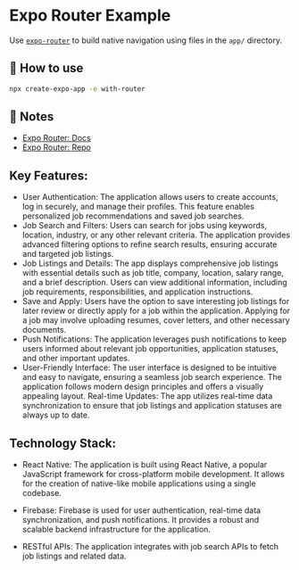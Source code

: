 # Expo Router Example

Use [`expo-router`](https://expo.github.io/router) to build native navigation using files in the `app/` directory.

## 🚀 How to use

```sh
npx create-expo-app -e with-router
```

## 📝 Notes

- [Expo Router: Docs](https://expo.github.io/router)
- [Expo Router: Repo](https://github.com/expo/router)

## Key Features:

- User Authentication: The application allows users to create accounts, log in securely, and manage their profiles. This feature enables personalized job recommendations and saved job searches.
- Job Search and Filters: Users can search for jobs using keywords, location, industry, or any other relevant criteria. The application provides advanced filtering options to refine search results, ensuring accurate and targeted job listings.
- Job Listings and Details: The app displays comprehensive job listings with essential details such as job title, company, location, salary range, and a brief description. Users can view additional information, including job requirements, responsibilities, and application instructions.
- Save and Apply: Users have the option to save interesting job listings for later review or directly apply for a job within the application. Applying for a job may involve uploading resumes, cover letters, and other necessary documents.
- Push Notifications: The application leverages push notifications to keep users informed about relevant job opportunities, application statuses, and other important updates.
- User-Friendly Interface: The user interface is designed to be intuitive and easy to navigate, ensuring a seamless job search experience. The application follows modern design principles and offers a visually appealing layout.
  Real-time Updates: The app utilizes real-time data synchronization to ensure that job listings and application statuses are always up to date.

## Technology Stack:

- React Native: The application is built using React Native, a popular JavaScript framework for cross-platform mobile development. It allows for the creation of native-like mobile applications using a single codebase.

- Firebase: Firebase is used for user authentication, real-time data synchronization, and push notifications. It provides a robust and scalable backend infrastructure for the application.
- RESTful APIs: The application integrates with job search APIs to fetch job listings and related data.
